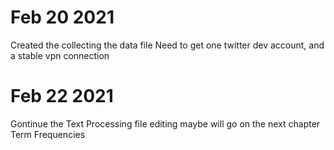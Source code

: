 # Feb 20 2021

Created the collecting the data file Need to get one twitter dev account, and a stable vpn
connection

# Feb 22 2021

Gontinue the Text Processing file editing maybe will go on the next chapter Term Frequencies